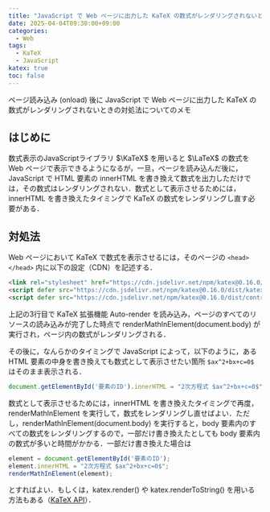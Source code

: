 ```yaml
---
title: "JavaScript で Web ページに出力した KaTeX の数式がレンダリングされないときの対処法"
date: 2025-04-04T09:30:00+09:00
categories:
  - Web
tags:
  - KaTeX
  - JavaScript
katex: true
toc: false
---
```


ページ読み込み (onload) 後に JavaScript で Web ページに出力した KaTeX の数式がレンダリングされないときの対処法についてのメモ

## はじめに

数式表示のJavaScriptライブラリ $\KaTeX$ を用いると $\LaTeX$ の数式を Web ページで表示できるようになるが，一旦，ページを読み込んだ後に，JavaScript で HTML 要素の innerHTML を書き換えて数式を出力しただけでは，その数式はレンダリングされない．数式として表示させるためには，innerHTML を書き換えたタイミングで KaTeX の数式をレンダリングし直す必要がある．

## 対処法

Web ページにおいて KaTeX で数式を表示させるには，そのページの `<head></head>` 内に以下の設定（CDN）を記述する．

```html
<link rel="stylesheet" href="https://cdn.jsdelivr.net/npm/katex@0.16.0/dist/katex.min.css" integrity="sha384-Xi8rHCmBmhbuyyhbI88391ZKP2dmfnOl4rT9ZfRI7mLTdk1wblIUnrIq35nqwEvC" crossorigin="anonymous">
<script defer src="https://cdn.jsdelivr.net/npm/katex@0.16.0/dist/katex.min.js" integrity="sha384-X/XCfMm41VSsqRNQgDerQczD69XqmjOOOwYQvr/uuC+j4OPoNhVgjdGFwhvN02Ja" crossorigin="anonymous"></script>
<script defer src="https://cdn.jsdelivr.net/npm/katex@0.16.0/dist/contrib/auto-render.min.js" integrity="sha384-+XBljXPPiv+OzfbB3cVmLHf4hdUFHlWNZN5spNQ7rmHTXpd7WvJum6fIACpNNfIR" crossorigin="anonymous" onload="renderMathInElement(document.body);"></script>
```

上記の3行目で KaTeX 拡張機能 Auto-render を読み込み，ページのすべてのリソースの読み込みが完了した時点で renderMathInElement(document.body) が実行され，ページ内の数式がレンダリングされる．

その後に，なんらかのタイミングで JavaScript によって，以下のように，ある HTML 要素の中身を書き換えても数式として表示させたい箇所 `$ax^2+bx+c=0$` はそのまま表示される．

```javascript
document.getElementById('要素のID').innerHTML = "2次方程式 $ax^2+bx+c=0$";
```

数式として表示させるためには，innerHTML を書き換えたタイミングで再度，renderMathInElement を実行して，数式をレンダリングし直せばよい．ただし，renderMathInElement(document.body) を実行すると，body 要素内のすべての数式をレンダリングするので，一部だけ書き換えたとしても body 要素内の数式が多いと時間がかかる．一部だけ書き換えた場合は

```javascript
element = document.getElementById('要素のID');
element.innerHTML = "2次方程式 $ax^2+bx+c=0$";
renderMathInElement(element);
```

とすればよい．もしくは，katex.render() や katex.renderToString() を用いる方法もある（[KaTeX API](https://katex.org/docs/api)）．
